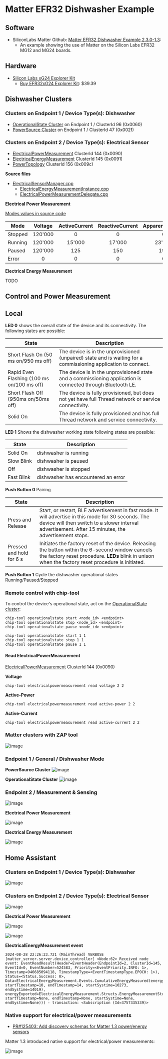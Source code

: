 # Matter EFR32 Dishwasher Example

## Software

- SiliconLabs Matter Github: [Matter EFR32 Dishwasher Example 2.3.0-1.3](https://github.com/SiliconLabs/matter/tree/release_2.3.0-1.3/silabs_examples/dishwasher-app/silabs):
  - An example showing the use of Matter on the Silicon Labs EFR32 MG12 and MG24 boards.

## Hardware

 - [Silicon Labs xG24 Explorer Kit](https://www.silabs.com/development-tools/wireless/efr32xg24-explorer-kit?tab=overview)
   - [Buy EFR32xG24 Explorer Kit](https://www.digikey.com/en/product-highlight/s/silicon-laboratories/efr32xg24-explorer-kit): $39.39


## Dishwasher Clusters

### Clusters on Endpoint 1 / Device Type(s): Dishwasher

- [OperationalState Cluster](https://github.com/project-chip/connectedhomeip/blob/master/data_model/1.3/clusters/OperationalState.xml) on Endpoint 1 / ClusterId 96 (0x0060)
- [PowerSource Cluster](https://github.com/project-chip/connectedhomeip/blob/master/data_model/1.3/clusters/PowerSourceCluster.xml) on Endpoint 1 / ClusterId 47 (0x002f)

### Clusters on Endpoint 2 / Device Type(s): Electrical Sensor

- [ElectricalPowerMeasurement](https://github.com/project-chip/connectedhomeip/blob/master/data_model/1.3/clusters/ElectricalPowerMeasurement.xml) ClusterId 144 (0x0090)
- [ElectricalEnergyMeasurement](https://github.com/project-chip/connectedhomeip/blob/master/data_model/1.3/clusters/ElectricalPowerMeasurement.xml) ClusterId 145 (0x0091)
- [PowerTopology](https://github.com/project-chip/connectedhomeip/blob/master/data_model/1.3/clusters/PowerTopology.xml) ClusterId 156 (0x009c)

**Source files**
 - [ElectricalSensorManager.cpp](https://github.com/SiliconLabs/matter_extension/blob/main/silabs_examples/dishwasher-app/silabs/src/ElectricalSensorManager.cpp)
   - [ElectricalEnergyMeasurementInstance.cpp](https://github.com/SiliconLabs/matter_extension/blob/main/silabs_examples/dishwasher-app/silabs/src/ElectricalEnergyMeasurementInstance.cpp)
   - [ElectricalPowerMeasurementDelegate.cpp](https://github.com/SiliconLabs/matter_extension/blob/main/silabs_examples/dishwasher-app/silabs/src/ElectricalPowerMeasurementDelegate.cpp)

**Electrical Power Measurement**

[Modes values in source code](https://github.com/SiliconLabs/matter_extension/blob/578f76f7accd060dd9bceffe56898467353488a3/silabs_examples/dishwasher-app/silabs/src/ElectricalPowerMeasurementDelegate.cpp#L182-L185)

| **Mode** | **Voltage** | **ActiveCurrent** | **ReactiveCurrent** | **ApparentCurrent** | **ActivePower** | **ReactivePower** | **ApparentPower** | **RMSVoltage** | **RMSCurrent** | **RMSPower** | **Frequency** | **PowerFactor** | **NeutralCurrent** |
|----------|:-----------:|:-----------------:|:-------------------:|:-------------------:|:---------------:|:-----------------:|:-----------------:|:--------------:|:--------------:|:------------:|:-------------:|:---------------:|:------------------:|
| Stopped  |   120'000   |         0         |          0          |          0          |        0        |         0         |         0         |     120'000    |        0       |       0      |       50      |      98'00      |          0         |
| Running  |   120'000   |       15'000      |        17'000       |        23'000       |     1800'000    |      2040'000     |      3000'000     |     120'000    |     15'000     |   1800'000   |       50      |      92'00      |       15'000       |
| Paused   |   120'000   |        125        |         150         |         190         |      17'000     |       18'000      |       25'000      |     120'000    |       125      |    17'000    |       50      |      95'00      |         125        |
| Error    |      0      |         0         |          0          |          0          |        0        |         0         |         0         |        0       |        0       |       0      |       0       |        0        |          0         |


**Electrical Energy Measurement**

TODO

## Control and Power Measurement

## Local

 **LED 0** shows the overall state of the device and its connectivity. The
 following states are possible:

| **State**                                      | **Description**                                                                                                |
|------------------------------------------------|----------------------------------------------------------------------------------------------------------------|
| Short Flash On (50 ms on/950 ms off)           | The device is in the unprovisioned (unpaired) state and is waiting for a commissioning application to connect. |
| Rapid Even Flashing (100 ms on/100 ms off)     | The device is in the unprovisioned state and a commissioning application is connected through Bluetooth LE.    |
| Short Flash Off (950ms on/50ms off)            | The device is fully provisioned, but does not yet have full Thread network or service connectivity.            |
| Solid On                                       | The device is fully provisioned and has full Thread network and service connectivity.                          |


**LED 1** Shows the dishwasher working state following states are possible:

| **State**  | **Description**                     |
|------------|-------------------------------------|
| Solid On   | dishwasher is running               |
| Slow Blink | dishwasher is paused                |
| Off        | dishwasher is stopped               |
| Fast Blink | dishwasher has encountered an error |


**Push Button 0** Pairing

| **State**                | **Description**                                                                                                                                                                                              |
|--------------------------|--------------------------------------------------------------------------------------------------------------------------------------------------------------------------------------------------------------|
| Press and Release        | Start, or restart, BLE advertisement in fast mode. It will advertise in this mode for 30 seconds. The device will then switch to a slower interval advertisement. After 15 minutes, the advertisement stops. |
| Pressed and hold for 6 s | Initiates the factory reset of the device. Releasing the button within the 6-second window cancels the factory reset procedure. **LEDs** blink in unison when the factory reset procedure is initiated.      |


**Push Button 1** Cycle the dishwasher operational states Running/Paused/Stopped

### Remote control with chip-tool

To control the device's operational state, act on the [OperationalState cluster](https://github.com/project-chip/connectedhomeip/blob/master/data_model/1.3/clusters/OperationalState.xml):

    chip-tool operationalstate start <node_id> <endpoint>
    chip-tool operationalstate stop <node_id> <endpoint>
    chip-tool operationalstate pause <node_id> <endpoint>

    chip-tool operationalstate start 1 1
    chip-tool operationalstate stop 1 1
    chip-tool operationalstate pause 1 1

#### Read ElectricalPowerMeasurement

[ElectricalPowerMeasurement](https://github.com/project-chip/connectedhomeip/blob/master/data_model/1.3/clusters/ElectricalPowerMeasurement.xml) ClusterId 144 (0x0090)

**Voltage**

    chip-tool electricalpowermeasurement read voltage 2 2

**Active-Power**

    chip-tool electricalpowermeasurement read active-power 2 2

**Active-Current**

    chip-tool electricalpowermeasurement read active-current 2 2


### Matter clusters with ZAP tool

![image](https://github.com/user-attachments/assets/1e033fbe-7ed1-4153-8b27-5abb4e626eec)

### Endpoint 1 / General / Dishwasher Mode

**PowerSource Cluster**
![image](https://github.com/user-attachments/assets/03ce8ee9-f420-4479-9f80-3029ddbe82f1)

**OperationalState Cluster**
![image](https://github.com/user-attachments/assets/aac62dae-66a7-4a44-a900-87f6bc55590e)

### Endpoint 2 / Measurement & Sensing

![image](https://github.com/user-attachments/assets/7014801c-1377-4b34-8d91-7d775419445a)

**Electrical Power Measurement**

![image](https://github.com/user-attachments/assets/ddfbb224-b11e-4a1e-93b2-d57f4dfb1e53)

**Electrical Energy Measurement**

![image](https://github.com/user-attachments/assets/b4cb7019-05ec-4fe5-ab12-23983e34067d)

## Home Assistant

### Clusters on Endpoint 1 / Device Type(s): Dishwasher

 ![image](https://github.com/user-attachments/assets/600dad29-16b3-4601-9cd9-f49f41f26769)

### Clusters on Endpoint 2 / Device Type(s): Electrical Sensor

![image](https://github.com/user-attachments/assets/659f1688-8b3e-408a-a861-bf7d006f6044)

**Electrical Power Measurement**

![image](https://github.com/user-attachments/assets/cd59a039-3d7d-40f3-a362-e76a5ec3d94a)

![image](https://github.com/user-attachments/assets/f7f8f8c5-6675-4a1b-bd48-649e4b4d22a2)


**ElectricalEnergyMeasurement event**
```
2024-08-28 22:26:23.721 (MainThread) VERBOSE [matter_server.server.device_controller] <Node:62> Received node event: EventReadResult(Header=EventHeader(EndpointId=2, ClusterId=145, EventId=0, EventNumber=524583, Priority=<EventPriority.INFO: 1>, Timestamp=946685094118, TimestampType=<EventTimestampType.EPOCH: 1>), Status=<Status.Success: 0>, Data=ElectricalEnergyMeasurement.Events.CumulativeEnergyMeasured(energyImported=ElectricalEnergyMeasurement.Structs.EnergyMeasurementStruct(energy=0, startTimestamp=10, endTimestamp=14, startSystime=10273, endSystime=14019), energyExported=ElectricalEnergyMeasurement.Structs.EnergyMeasurementStruct(energy=0, startTimestamp=None, endTimestamp=None, startSystime=None, endSystime=None))) - transaction: <Subscription (Id=3757335339)>
```


### Native support for electrical/power measurements

- [PR#125403: Add discovery schemas for Matter 1.3 power/energy sensors](https://github.com/home-assistant/core/pull/125403)

Matter 1.3 introduced native support for electrical/power measurements:

![image](https://github.com/user-attachments/assets/ec739425-ea37-49c3-9dee-688e30751d2a)
